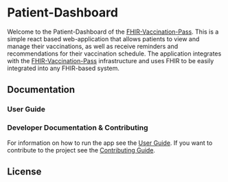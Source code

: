 # Patient-Dashboard
Welcome to the Patient-Dashboard of the [FHIR-Vaccination-Pass](https://github.com/FHIR-Vaccination-Pass). This is a simple react based web-application that allows patients to view and manage their vaccinations, as well as receive reminders and recommendations for their vaccination schedule. The application integrates with the [FHIR-Vaccination-Pass](https://github.com/FHIR-Vaccination-Pass) infrastructure and uses FHIR to be easily integrated into any FHIR-based system.

## Documentation
### User Guide

### Developer Documentation & Contributing
For information on how to run the app see the [User Guide](./docs/RunTheApp.md). If you want to contribute to the project see the [Contributing Guide](./docs/Contributing.md).

## License